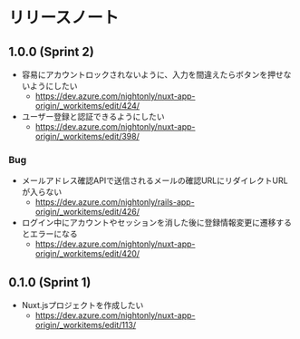 # リリースノート

## 1.0.0 (Sprint 2)

- 容易にアカウントロックされないように、入力を間違えたらボタンを押せないようにしたい
  - https://dev.azure.com/nightonly/nuxt-app-origin/_workitems/edit/424/
- ユーザー登録と認証できるようにしたい
  - https://dev.azure.com/nightonly/nuxt-app-origin/_workitems/edit/398/

### Bug

- メールアドレス確認APIで送信されるメールの確認URLにリダイレクトURLが入らない
  - https://dev.azure.com/nightonly/rails-app-origin/_workitems/edit/426/
- ログイン中にアカウントやセッションを消した後に登録情報変更に遷移するとエラーになる
  - https://dev.azure.com/nightonly/nuxt-app-origin/_workitems/edit/420/

## 0.1.0 (Sprint 1)

- Nuxt.jsプロジェクトを作成したい
  - https://dev.azure.com/nightonly/nuxt-app-origin/_workitems/edit/113/
